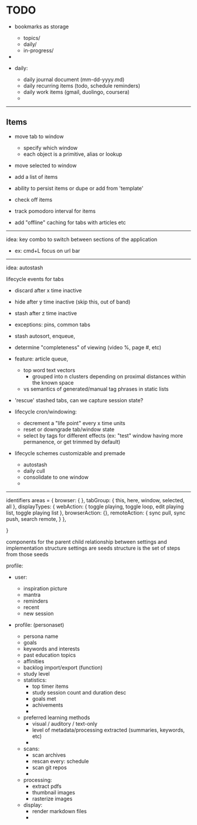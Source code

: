
# TODO

- bookmarks as storage
    - topics/
    - daily/
    - in-progress/
-

- daily:
    - daily journal document (mm-dd-yyyy.md)
    - daily recurring items (todo, schedule reminders)
    - daily work items (gmail, duolingo, coursera)
    -

---

## Items

- move tab to window
    - specify which window
    - each object is a primitive, alias or lookup

- move selected to window

- add a list of items
- ability to persist items or dupe or add from 'template'
- check off items
- track pomodoro interval for items

- add "offline" caching for tabs with articles etc

---

idea: key combo to switch between sections of the application

- ex: cmd+L focus on url bar


---

idea: autostash

lifecycle events for tabs
- discard after x time inactive
- hide after y time inactive (skip this, out of band)
- stash after z time inactive

- exceptions: pins, common tabs
- stash autosort, enqueue,
- determine "completeness" of viewing (video %, page #, etc)
- feature: article queue,
    - top word text vectors
        - grouped into n clusters depending on proximal distances within the known space
    - vs semantics of generated/manual tag phrases in static lists
- 'rescue' stashed tabs, can we capture session state?

- lifecycle cron/windowing:
    - decrement a "life point" every x time units
    - reset or downgrade tab/window state
    - select by tags for different effects (ex: "test" window having more permanence, or get trimmed by default)

- lifecycle schemes customizable and premade
    - autostash
    - daily cull
    - consolidate to one window
    -

---

identifiers
areas = {
    browser: {  },
    tabGroup: { this, here, window, selected, all },
    displayTypes: {
        webAction: { toggle playing, toggle loop, edit playing list, toggle playing list },
        browserAction: {},
        remoteAction: { sync pull, sync push, search remote, }
    },


}


components for the parent child relationship between settings and implementation structure
settings are seeds
structure is the set of steps from those seeds

profile:

- user:
    - inspiration picture
    - mantra
    - reminders
    - recent
    - new session

- profile: (personaset)
    - persona name
    - goals
    - keywords and interests
    - past education topics
    - affinities
    - backlog import/export (function)
    - study level
    - statistics:
        - top timer items
        - study session count and duration desc
        - goals met
        - achivements
        -
    - preferred learning methods
        - visual / auditory / text-only
        - level of metadata/processing extracted (summaries, keywords, etc)
        -
    - scans:
        - scan archives
        - rescan every: schedule
        - scan git repos
        -
    - processing:
        - extract pdfs
        - thumbnail images
        - rasterize images
    - display:
        - render markdown files
        -

